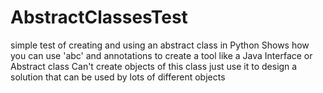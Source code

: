 # AbstractClassesTest
simple test of creating and using an abstract class in Python
Shows how you can use 'abc' and annotations to create a tool like a Java Interface or Abstract class 
Can't create objects of this class just use it to design a solution that can be used by lots of 
different objects
